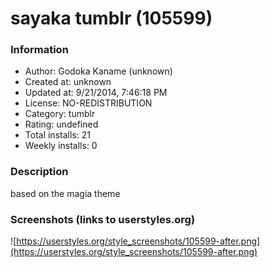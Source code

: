 # sayaka tumblr (105599)

### Information
- Author: Godoka Kaname (unknown)
- Created at: unknown
- Updated at: 9/21/2014, 7:46:18 PM
- License: NO-REDISTRIBUTION
- Category: tumblr
- Rating: undefined
- Total installs: 21
- Weekly installs: 0


### Description
based on the magia theme


### Screenshots (links to userstyles.org)
![https://userstyles.org/style_screenshots/105599-after.png](https://userstyles.org/style_screenshots/105599-after.png)


